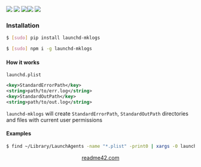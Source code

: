 <!--
https://readme42.com
-->



[![](https://img.shields.io/badge/OS-Unix-blue.svg?longCache=True)]()
[![](https://img.shields.io/pypi/v/launchd-mklogs.svg?maxAge=3600)](https://pypi.org/project/launchd-mklogs/)
[![](https://img.shields.io/npm/v/launchd-mklogs.svg?maxAge=3600)](https://www.npmjs.com/package/launchd-mklogs)[![](https://img.shields.io/badge/License-Unlicense-blue.svg?longCache=True)](https://unlicense.org/)
[![](https://github.com/andrewp-as-is/launchd-mklogs/workflows/tests42/badge.svg)](https://github.com/andrewp-as-is/launchd-mklogs/actions)

### Installation
```bash
$ [sudo] pip install launchd-mklogs
```

```bash
$ [sudo] npm i -g launchd-mklogs
```

#### How it works
`launchd.plist`
```xml
<key>StandardErrorPath</key>
<string>path/to/err.log</string>
<key>StandardOutPath</key>
<string>path/to/out.log</string>
```

`launchd-mklogs` will create `StandardErrorPath`, `StandardOutPath` directories and files with current user permissions

#### Examples
```bash
$ find ~/Library/LaunchAgents -name "*.plist" -print0 | xargs -0 launchd-mklogs
```

<p align="center">
    <a href="https://readme42.com/">readme42.com</a>
</p>
